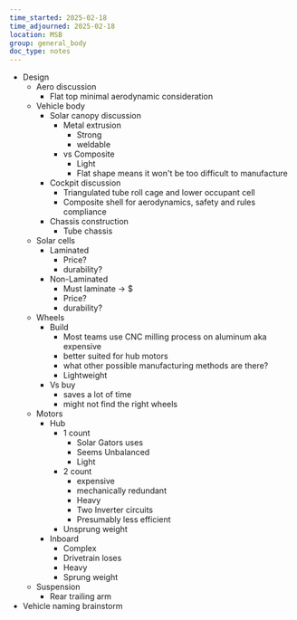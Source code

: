 ```yaml
---
time_started: 2025-02-18
time_adjourned: 2025-02-18
location: MSB
group: general_body
doc_type: notes
---
```


- Design
	- Aero discussion
		- Flat top minimal aerodynamic consideration
	- Vehicle body
		- Solar canopy discussion
			- Metal extrusion
				- Strong
				- weldable
			- vs Composite
				- Light
				- Flat shape means it won't be too difficult to manufacture
		- Cockpit discussion
			- Triangulated tube roll cage and lower occupant cell
			- Composite shell for aerodynamics, safety and rules compliance
		- Chassis construction
			- Tube chassis
	- Solar cells
		- Laminated
			- Price?
			- durability?
		- Non-Laminated
			- Must laminate -> $
			- Price?
			- durability?
	- Wheels
		- Build
			- Most teams use CNC milling process on aluminum
			  aka expensive
			- better suited for hub motors
			- what other possible manufacturing methods are there?
			- Lightweight
		- Vs buy
			- saves a lot of time
			- might not find the right wheels
	- Motors
		- Hub
			- 1 count
				- Solar Gators uses
				- Seems Unbalanced
				- Light
			- 2 count
				- expensive
				- mechanically redundant
				- Heavy
				- Two Inverter circuits
				- Presumably less efficient
			- Unsprung weight
		- Inboard
			- Complex
			- Drivetrain loses
			- Heavy
			- Sprung weight
	- Suspension
		- Rear trailing arm
- Vehicle naming brainstorm
